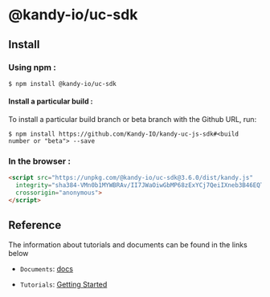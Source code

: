 # @kandy-io/uc-sdk

## Install

### Using npm :

`$ npm install @kandy-io/uc-sdk`

#### Install a particular build :

To install a particular build branch or beta branch with the Github URL, run:

`$ npm install https://github.com/Kandy-IO/kandy-uc-js-sdk#<build number or "beta"> --save`

### In the browser :
```html
<script src="https://unpkg.com/@kandy-io/uc-sdk@3.6.0/dist/kandy.js"
  integrity="sha384-VMn0b1MYWBRAv/II7JWaOiwGbMP68zExYCj7QeiIXneb3B46EQTLPOJXieEP//St"
  crossorigin="anonymous">
</script>
```
## Reference

The information about tutorials and documents can be found in the links below

* `Documents`: [docs](https://kandy-io.github.io/kandy-uc-js-sdk/docs)

* `Tutorials`:  [Getting Started](https://Kandy-IO.github.io/kandy-uc-js-sdk/tutorials/#/Getting%20Started)

